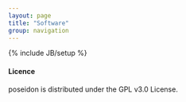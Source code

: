 ```yaml
---
layout: page
title: "Software"
group: navigation
---
```


{% include JB/setup %}

#### Licence

poseidon is distributed under the GPL v3.0 License.
